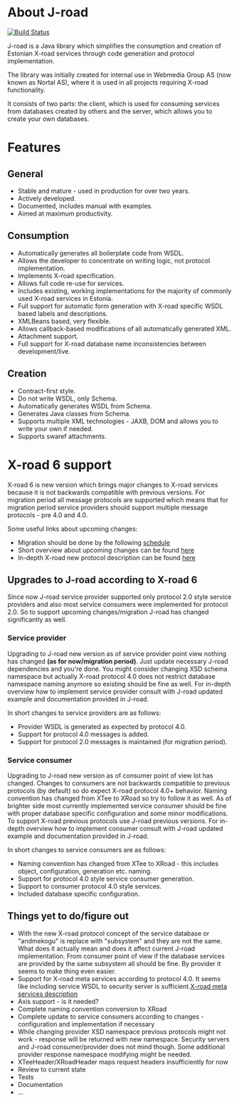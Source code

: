 # About J-road
[![Build Status](https://travis-ci.org/nortal/j-road.svg?branch=master)](https://travis-ci.org/nortal/j-road)

J-road is a Java library which simplifies the consumption and creation of Estonian X-road services through code generation and protocol implementation.

The library was initially created for internal use in Webmedia Group AS (now known as Nortal AS), where it is used in all projects requiring X-road functionality.

It consists of two parts: the client, which is used for consuming services from databases created by others and the server, which allows you to create your own databases.

# Features

## General
* Stable and mature - used in production for over two years.
* Actively developed.
* Documented, includes manual with examples.
* Aimed at maximum productivity.

## Consumption
* Automatically generates all boilerplate code from WSDL.
* Allows the developer to concentrate on writing logic, not protocol implementation.
* Implements X-road specification.
* Allows full code re-use for services.
* Includes existing, working implementations for the majority of commonly used X-road services in Estonia.
* Full support for automatic form generation with X-road specific WSDL based labels and descriptions.
* XMLBeans based, very flexible.
* Allows callback-based modifications of all automatically generated XML.
* Attachment support.
* Full support for X-road database name inconsistencies between development/live.

## Creation
* Contract-first style.
* Do not write WSDL, only Schema.
* Automatically generates WSDL from Schema.
* Generates Java classes from Schema.
* Supports multiple XML technologies - JAXB, DOM and allows you to write your own if needed.
* Supports swaref attachments.

# X-road 6 support
X-road 6 is new version which brings major changes to X-road services because it is not backwards compatible with previous versions. For migration period all message protocols are supported which means that for migration period service providers should support multiple message protocols - pre 4.0 and 4.0.

Some useful links about upcoming changes:
* Migration should be done by the following [schedule](https://www.ria.ee/public/x_tee/kaskkiri-X-tee-versiooni-6-juurutamine.pdf)
* Short overview about upcoming changes can be found [here](https://www.ria.ee/public/x_tee/X-tee_v5_ja_v6_erisused.pdf) 
* In-depth X-road new protocol description can be found [here](http://x-road.eu/docs/x-road_message_protocol_v4.0.pdf)

## Upgrades to J-road according to X-road 6
Since now J-road service provider supported only protocol 2.0 style service providers and also most service consumers were implemented for protocol 2.0. So to support upcoming changes/migration J-road has changed significantly as well.

### Service provider
Upgrading to J-road new version as of service provider point view nothing has changed **(as for now/migration period)**. Just update necessary J-road dependencies and you're done. You might consider changing XSD schema namespace but actually X-road protocol 4.0 does not restrict database namespace naming anymore so existing should be fine as well. For in-depth overview how to implement service provider consult with J-road updated example and documentation provided in J-road.

In short changes to service providers are as follows:
* Provider WSDL is generated as expected by protocol 4.0.
* Support for protocol 4.0 messages is added.
* Support for protocol 2.0 messages is maintained (for migration period).

### Service consumer
Upgrading to J-road new version as of consumer point of view lot has changed. Changes to consumers are not backwards compatible to previous protocols (by default) so do expect X-road protocol 4.0+ behavior. Naming convention has changed from XTee to XRoad so try to follow it as well. As of brighter side most currently implemented service consumer should be fine with proper database specific configuration and some minor modifications. To support X-road previous protocols use J-road previous versions. For in-depth overview how to implement consumer consult with J-road updated example and documentation provided in J-road.

In short changes to service consumers are as follows:
* Naming convention has changed from XTee to XRoad - this includes object, configuration, generation etc. naming.
* Support for protocol 4.0 style service consumer generation.
* Support to consumer protocol 4.0 style services.
* Included database specific configuration.

## Things yet to do/figure out
* With the new X-road protocol concept of the service database or "andmekogu" is replace with "subsystem" and they are not the same. What does it actually mean and does it affect current J-road implementation. From consumer point of view if the database services are provided by the same subsystem all should be fine. By provider it seems to make thing even easier.
* Support for X-road meta services according to protocol 4.0. It seems like including service WSDL to security server is sufficient.[X-road meta services description](https://www.ria.ee/public/x_tee/pr-meta_x-road_service_metadata_protocol_2.1.3_Y-743-14.pdf)
* Axis support - is it needed?
* Complete naming convention conversion to XRoad
* Complete update to service consumers according to changes - configuration and implementation if necessary
* While changing provider XSD namespace previous protocols might not work - response will be returned with new namespace. Security servers and J-road consumer/provider does not mind though. Some additional provider response namespace modifying might be needed.
* XTeeHeader/XRoadHeader maps request headers insufficiently for now
* Review to current state
* Tests
* Documentation
* ...


